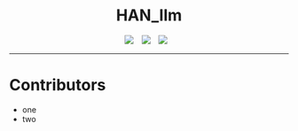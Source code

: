 # <div align="center">HAN_llm

<div align="center">
  <a href="https://github.com/kelenlv/HAN_llm.git"><img src="https://img.shields.io/static/v1?label=Project%20Page&message=Github&color=blue&logo=github-pages"></a> &ensp;
  <a href="https://www.modelscope.cn/models/kelenlv/HAN_llm/summary"><img src="https://img.shields.io/static/v1?label=Model&message=ModelScope&color=green&"></a> &ensp;
  <a href=""><img src="https://img.shields.io/static/v1?label=Demo &message=OpenXLab&color=yellow"></a> &ensp;
</div>

---

# Contributors
- one 
- two

<!-- # 🤗Acknowledgements
- Thanks to [Diffusers](https://github.com/huggingface/diffusers) for their wonderful technical support and awesome collaboration!
- Thanks to [Hugging Face](https://github.com/huggingface) for sponsoring the nicely demo!
- Thanks to [DiT](https://github.com/facebookresearch/DiT) for their wonderful work and codebase! -->

<!-- ## Star History

[![Star History Chart](https://api.star-history.com/svg?repos=PixArt-alpha/PixArt-alpha&type=Date)](https://star-history.com/#PixArt-alpha/PixArt-alpha&Date) -->

 
